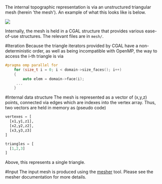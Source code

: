 The internal topographic representation is via an unstructured triangular mesh (herein 'the mesh'). An example of what this looks like is below.

![](https://github.com/Chrismarsh/CHM/blob/master/mesh.png)


Internally, the mesh is held in a CGAL structure that provides various ease-of-use structures. The relevant files are in ```mesh/```. 

#Iteration
Because the triangle iterators provided by CGAL have a non-deterministic order, as well as being incompatible with OpenMP, the way to access the i-th triangle is via
```cpp
#pragma omp parallel for
    for (size_t i = 0; i < domain->size_faces(); i++)
    {
        auto elem = domain->face(i);
     ...
    }
```

#Internal data structure
The mesh is represented as a vector of (x,y,z) points, connected via edges which are indexes into the vertex array. Thus, two vectors are held in memory as (pseudo code)
```python
vertexes = [ 
  [x1,y1,z1],
  [x2,y2,z2],
  [x3,y3,z3]
]

triangles = [
  [1,2,3]
]
```
Above, this represents a single triangle.

#Input
The input mesh is produced using the [mesher](mesher) tool. Please see the mesher documentation for more details. 